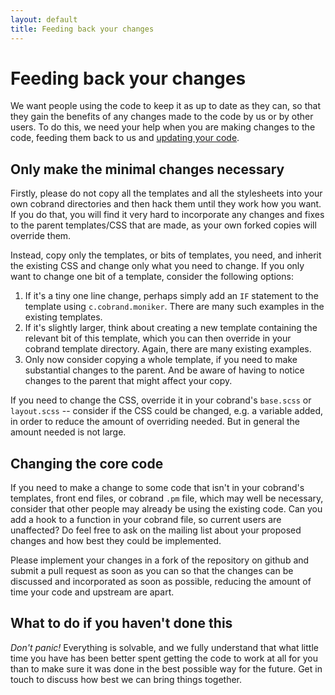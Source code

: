 ```yaml
---
layout: default
title: Feeding back your changes
---
```


# Feeding back your changes

We want people using the code to keep it as up to date as they can, so that
they gain the benefits of any changes made to the code by us or by other users.
To do this, we need your help when you are making changes to the code, feeding
them back to us and [updating your code](/updating/).

## Only make the minimal changes necessary

Firstly, please do not copy all the templates and all the stylesheets into your
own cobrand directories and then hack them until they work how you want. If you
do that, you will find it very hard to incorporate any changes and fixes to the
parent templates/CSS that are made, as your own forked copies will override
them.

Instead, copy only the templates, or bits of templates, you need, and inherit
the existing CSS and change only what you need to change. If you only want to
change one bit of a template, consider the following options:

1. If it's a tiny one line change, perhaps simply add an `IF` statement to the
template using `c.cobrand.moniker`. There are many such examples in the
existing templates.
2. If it's slightly larger, think about creating a new template containing the
relevant bit of this template, which you can then override in your cobrand
template directory. Again, there are many existing examples.
3. Only now consider copying a whole template, if you need to make substantial
changes to the parent. And be aware of having to notice changes to the parent
that might affect your copy.

If you need to change the CSS, override it in your cobrand's `base.scss` or
`layout.scss` -- consider if the CSS could be changed, e.g. a variable added,
in order to reduce the amount of overriding needed. But in general the amount
needed is not large.

## Changing the core code

If you need to make a change to some code that isn't in your cobrand's
templates, front end files, or cobrand `.pm` file, which may well be necessary,
consider that other people may already be using the existing code. Can you add
a hook to a function in your cobrand file, so current users are unaffected? Do
feel free to ask on the mailing list about your proposed changes and how best
they could be implemented.

Please implement your changes in a fork of the repository on github and submit
a pull request as soon as you can so that the changes can be discussed and
incorporated as soon as possible, reducing the amount of time your code and
upstream are apart.

## What to do if you haven't done this

*Don't panic!* Everything is solvable, and we fully understand that what little
time you have has been better spent getting the code to work at all for you
than to make sure it was done in the best possible way for the future. Get in
touch to discuss how best we can bring things together.

<!--
However, there are things you can do if you have time that can help.
Say you have a repository where you forked from FixMyStreet some time ago, and
have made numerous commits on top of it, such that you think merging with
upstream master (see our [page on updating](/updating/)) will cause many
conflicts and anguish. As one example, you've manually altered some text in a
JavaScript file in to your language, whilst upstream has moved that text into
the .po file for easier translation.
-->

